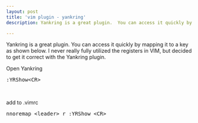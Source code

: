 ```yaml
---
layout: post
title: 'vim plugin - yankring'
description: Yankring is a great plugin.  You can access it quickly by mapping it to a key. 

---
```



Yankring is a great plugin.  You can access it quickly by mapping it to a key as shown below.
I never really fully utilized the registers in VIM, but
decided to get it correct with the Yankring plugin.

Open Yankring

<pre>:YRShow&#60;CR&#62; </pre>
<br />

add to .vimrc
<br />

<pre>nnoremap &#60;leader&#62; r :YRShow &#60;CR&#62; </pre>



